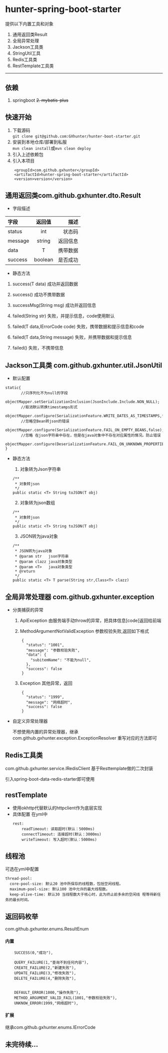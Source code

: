 # hunter-spring-boot-starter
提供以下内置工具和对象
1. 通用返回类Result
2. 全局异常处理
3. Jackson工具类
4. StringUtil工具
5. Redis工具类
6. RestTemplate工具类
---
## 依赖
1. springboot
~~2. mybatis-plus~~
## 快速开始
1. 下载源码  
`git clone git@github.com:GXhunter/hunter-boot-starter.git`
2. 安装到本地仓库/部署到私服  
`mvn clean install`或`mvn clean deploy`
3. 引入上述依赖包  
4. 引入本项目  
```$xslt
    <groupId>com.github.gxhunter</groupId>
    <artifactId>hunter-spring-boot-starter</artifactId>
    <version>version</version>
```
##  通用返回类com.github.gxhunter.dto.Result<T>
 * 字段描述


字段|返回值|描述  
 :--|:--:|--:  
 status |int|状态码
 message|string|返回信息
 data   |T     |携带数据
 success|boolean|是否成功

 * 静态方法
 1. success(T data)
 成功并返回数据
 2. success()
 成功不携带数据
 3. successMsg(String msg)
 成功并返回信息
 
 4. failed(String str)
 失败，并提示信息，code使用默认
 5. failed(T data,IErrorCode code)
 失败，携带数据和提示信息和code
 6. failed(T data,String message)
 失败，并携带数据和提示信息
 7. failed()
 失败，不携带信息
 
 ##  Jackson工具类 com.github.gxhunter.util.JsonUtil
 * 默认配置
 ```$xslt
static{
        //只序列化不为null的字段
        objectMapper.setSerializationInclusion(JsonInclude.Include.NON_NULL);
        //取消默认转换timestamps形式
        objectMapper.configure(SerializationFeature.WRITE_DATES_AS_TIMESTAMPS,false);
        //忽略空Bean转json的错误
        objectMapper.configure(SerializationFeature.FAIL_ON_EMPTY_BEANS,false);
        //忽略 在json字符串中存在，但是在java对象中不存在对应属性的情况。防止错误
        objectMapper.configure(DeserializationFeature.FAIL_ON_UNKNOWN_PROPERTIES,false);
}
```
* 静态方法
    1. 对象转为Json字符串
    ```$xslt
    /**
     * 对象转json
     */
    public static <T> String toJSON(T obj)
    ```
    
    2. 对象转为json数组
    ```$xslt
    /**
     * 对象转json
     */
    public static <T> String toJSON(T obj)
    ```
    
    3. JSON转为java对象
    ```$xslt
    /**
     * JSON转为java对象
     * @param str   json字符串
     * @param clazz java对象类型
     * @param <T>   java对象类型
     * @return
     */
    public static <T> T parse(String str,Class<T> clazz)
    ```
    
## 全局异常处理器 com.github.gxhunter.exception    
* 分类捕获的异常
    1. ApiException 
    由服务端手动throw的异常，把具体信息[code]返回给前端
    
    2. MethodArgumentNotValidException
    参数校验失败,返回如下格式
    ```$xslt
        {
          "status": "1001",
          "message": "参数校验失败",
          "data": {
            "subitemName": "不能为null",
          },
          "success": false
        }
    ```
    
    3. Exception
    其他异常，返回
    ```$xslt
        {
          "status": "1999",
          "message": "网络超时",
          "success": false
        }
    ```
* 自定义异常处理器
    
    不想使用内置的异常处理器，继承
    com.github.gxhunter.exception.ExceptionResolver
    重写对应的方法即可
## Redis工具类
com.github.gxhunter.service.IRedisClient
基于Resttemplate做的二次封装

引入spring-boot-data-redis-starter即可使用

## restTemplate
* 使用okhttp代替默认的httpclient作为底层实现
* 具体配置
    在yml中
    ```
    rest:
        readTimeout: 读取超时(默认：5000ms)
        connectTimeout: 连接超时(默认：3000ms)
        writeTimeout: 写入超时(默认：5000ms)
    ```    
## 线程池
可选在yml中配置
```$xslt
thread-pool:
  core-pool-size: 默认20 池中所保存的线程数，包括空闲线程。
  maximum-pool-size: 默认100 池中允许的最大线程数。
  keep-alive-time: 默认30 当线程数大于核心时，此为终止前多余的空闲线 程等待新任务的最长时间。
```
## 返回码枚举
com.github.gxhunter.enums.ResultEnum
#### 内置
```$xslt
    SUCCESS(0,"成功"),

    QUERY_FAILURE(1,"查询不到任何内容"),
    CREATE_FAILURE(2,"新建失败"),
    UPDATE_FAILURE(3,"修改失败"),
    DELETE_FAILURE(4,"删除失败"),


    DEFAULT_ERROR(1000,"操作失败"),
    METHOD_ARGUMENT_VALID_FAIL(1001,"参数校验失败"),
    UNKNOW_ERROR(1999,"网络超时"),
```
#### 扩展
继承com.github.gxhunter.enums.IErrorCode

## 未完待续...



 
